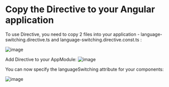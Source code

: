 # Copy the Directive to your Angular application

To use Directive, you need to copy 2 files into your application - language-switching.directive.ts and language-switching.directive.const.ts :

![image](https://user-images.githubusercontent.com/37323791/226741526-044fee39-0cb2-4fde-8403-331323722cb6.png)

Add Directive to your AppModule:
![image](https://user-images.githubusercontent.com/37323791/226741341-650c7a84-ca3a-482e-a655-974cb61b5639.png)

You can now specify the languageSwitching attribute for your components:

![image](https://user-images.githubusercontent.com/37323791/226741841-fbc35492-16b7-4b6f-9247-e1940248484a.png)

